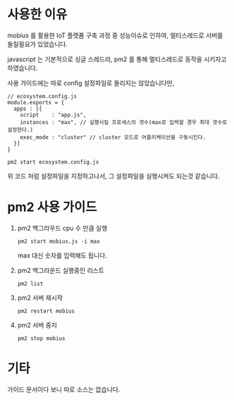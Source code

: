 # 사용한 이유
mobius 를 활용한 IoT 플랫폼 구축 과정 중 성능이슈로 인하여,
멀티스레드로 서버를 돌릴필요가 있었습니다.

javascript 는 기본적으로 싱글 스레드라,
pm2 를 통해 멀티스레드로 동작을 시키자고 하였습니다.

사용 가이드에는 따로 config 설정파일로 돌리지는 않았습니다만,

```
// ecosystem.config.js
module.exports = {
  apps : [{
    script    : "app.js", 
    instances : "max", // 실행시킬 프로세스의 갯수(max로 입력할 경우 최대 갯수로 설정한다.)
    exec_mode : "cluster" // cluster 모드로 어플리케이션을 구동시킨다.
  }]
}

pm2 start ecosystem.config.js 
```

위 코드 처럼 설정파일을 지정하고나서, 그 설정파일을 실행시켜도 되는것 같습니다.

# pm2 사용 가이드
1. pm2 백그라우드 cpu 수 만큼 실행
    ```
    pm2 start mobius.js -i max
    ```
    
    max 대신 숫자를 입력해도 됩니다.
    
2. pm2 백그라운드 실행중인 리스트
    ```
    pm2 list
    ```
3. pm2 서버 재시작
    ```
    pm2 restart mobius
    ```
4. pm2 서버 중지
    ```
    pm2 stop mobius
    ```

# 기타

가이드 문서이다 보니 따로 소스는 없습니다.
